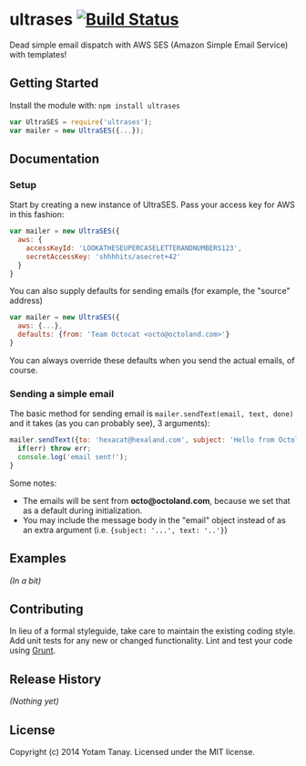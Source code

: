 # ultrases [![Build Status](https://secure.travis-ci.org/ytanay/ultrases.png?branch=master)](http://travis-ci.org/ytanay/ultrases)

Dead simple email dispatch with AWS SES (Amazon Simple Email Service) with templates!

## Getting Started
Install the module with: `npm install ultrases`

```javascript
var UltraSES = require('ultrases');
var mailer = new UltraSES({...});
```

## Documentation

### Setup
Start by creating a new instance of UltraSES. Pass your access key for AWS in this fashion:
```javascript
var mailer = new UltraSES({
  aws: {
    accessKeyId: 'LOOKATHESEUPERCASELETTERANDNUMBERS123',
    secretAccessKey: 'shhhhits/asecret+42'
  }
}
```

You can also supply defaults for sending emails (for example, the "source" address)
```javascript
var mailer = new UltraSES({
  aws: {...},
  defaults: {from: 'Team Octocat <octo@octoland.com>'}
}
```
You can always override these defaults when you send the actual emails, of course.

### Sending a simple email
The basic method for sending email is ```mailer.sendText(email, text, done)``` and it takes (as you can probably see), 3 arguments):
```javascript
mailer.sendText({to: 'hexacat@hexaland.com', subject: 'Hello from Octoland!'}, 'Look at this fantastic email body!', function(err){
  if(err) throw err;
  console.log('email sent!');
}
```
Some notes:
+ The emails will be sent from __octo@octoland.com__, because we set that as a default during initialization.
+ You may include the message body in the "email" object instead of as an extra argument (i.e. ```{subject: '...', text: '..'}```)

## Examples
_(In a bit)_

## Contributing
In lieu of a formal styleguide, take care to maintain the existing coding style. Add unit tests for any new or changed functionality. Lint and test your code using [Grunt](http://gruntjs.com/).

## Release History
_(Nothing yet)_

## License
Copyright (c) 2014 Yotam Tanay. Licensed under the MIT license.
